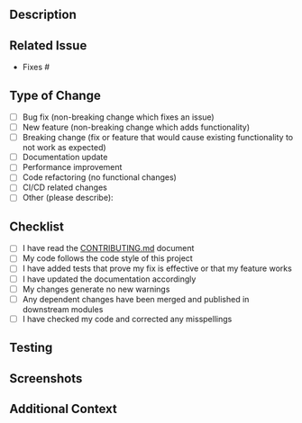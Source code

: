 <!--
Thank you for contributing to Canvas!
Please fill in the information below to expedite the review process.
-->

## Description

<!-- Provide a clear and concise description of your changes -->

## Related Issue

<!-- Please link to the issue this PR addresses (if applicable) -->

- Fixes #

## Type of Change

<!-- Mark with an 'x' all that apply -->

- [ ] Bug fix (non-breaking change which fixes an issue)
- [ ] New feature (non-breaking change which adds functionality)
- [ ] Breaking change (fix or feature that would cause existing functionality to not work as expected)
- [ ] Documentation update
- [ ] Performance improvement
- [ ] Code refactoring (no functional changes)
- [ ] CI/CD related changes
- [ ] Other (please describe):

## Checklist

<!-- Mark with an 'x' all that apply -->

- [ ] I have read the [CONTRIBUTING.md](../CONTRIBUTING.md) document
- [ ] My code follows the code style of this project
- [ ] I have added tests that prove my fix is effective or that my feature works
- [ ] I have updated the documentation accordingly
- [ ] My changes generate no new warnings
- [ ] Any dependent changes have been merged and published in downstream modules
- [ ] I have checked my code and corrected any misspellings

## Testing

<!-- Describe the tests you've done to verify your changes -->

## Screenshots

<!-- If applicable, add screenshots to help explain your changes -->

## Additional Context

<!-- Add any other context about the PR here -->